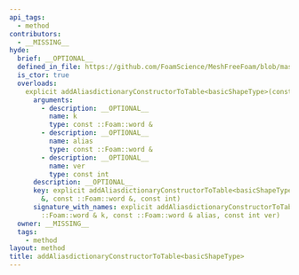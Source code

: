 ```yaml
---
api_tags:
  - method
contributors:
  - __MISSING__
hyde:
  brief: __OPTIONAL__
  defined_in_file: https://github.com/FoamScience/MeshFreeFoam/blob/master/src/meshfree/shapes/basicShape/basicShape.H
  is_ctor: true
  overloads:
    explicit addAliasdictionaryConstructorToTable<basicShapeType>(const ::Foam::word &, const ::Foam::word &, const int):
      arguments:
        - description: __OPTIONAL__
          name: k
          type: const ::Foam::word &
        - description: __OPTIONAL__
          name: alias
          type: const ::Foam::word &
        - description: __OPTIONAL__
          name: ver
          type: const int
      description: __OPTIONAL__
      key: explicit addAliasdictionaryConstructorToTable<basicShapeType>(const ::Foam::word
        &, const ::Foam::word &, const int)
      signature_with_names: explicit addAliasdictionaryConstructorToTable<basicShapeType>(const
        ::Foam::word & k, const ::Foam::word & alias, const int ver)
  owner: __MISSING__
  tags:
    - method
layout: method
title: addAliasdictionaryConstructorToTable<basicShapeType>
---
```

